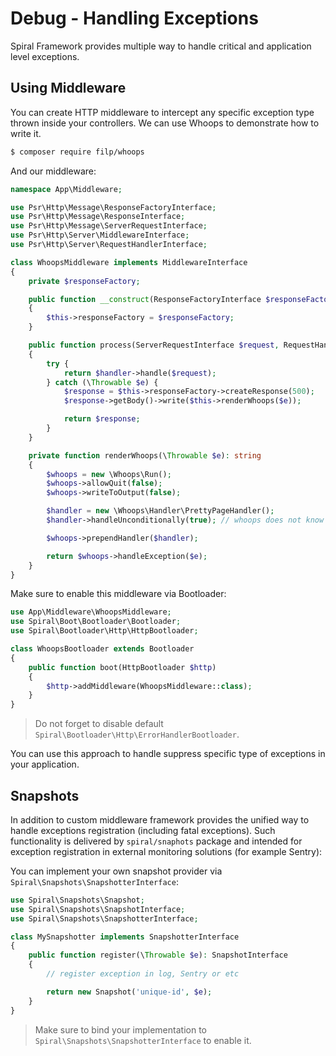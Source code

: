 # Debug - Handling Exceptions
Spiral Framework provides multiple way to handle critical and application level exceptions. 

## Using Middleware
You can create HTTP middleware to intercept any specific exception type thrown inside your controllers. We can use Whoops 
to demonstrate how to write it.

```bash
$ composer require filp/whoops
```

And our middleware:

```php
namespace App\Middleware;

use Psr\Http\Message\ResponseFactoryInterface;
use Psr\Http\Message\ResponseInterface;
use Psr\Http\Message\ServerRequestInterface;
use Psr\Http\Server\MiddlewareInterface;
use Psr\Http\Server\RequestHandlerInterface;

class WhoopsMiddleware implements MiddlewareInterface
{
    private $responseFactory;

    public function __construct(ResponseFactoryInterface $responseFactory)
    {
        $this->responseFactory = $responseFactory;
    }

    public function process(ServerRequestInterface $request, RequestHandlerInterface $handler): ResponseInterface
    {
        try {
            return $handler->handle($request);
        } catch (\Throwable $e) {
            $response = $this->responseFactory->createResponse(500);
            $response->getBody()->write($this->renderWhoops($e));

            return $response;
        }
    }

    private function renderWhoops(\Throwable $e): string
    {
        $whoops = new \Whoops\Run();
        $whoops->allowQuit(false);
        $whoops->writeToOutput(false);

        $handler = new \Whoops\Handler\PrettyPageHandler();
        $handler->handleUnconditionally(true); // whoops does not know about RoadRunner

        $whoops->prependHandler($handler);

        return $whoops->handleException($e);
    }
}
```

Make sure to enable this middleware via Bootloader:

```php
use App\Middleware\WhoopsMiddleware;
use Spiral\Boot\Bootloader\Bootloader;
use Spiral\Bootloader\Http\HttpBootloader;

class WhoopsBootloader extends Bootloader
{
    public function boot(HttpBootloader $http)
    {
        $http->addMiddleware(WhoopsMiddleware::class);
    }
}
```

> Do not forget to disable default `Spiral\Bootloader\Http\ErrorHandlerBootloader`.

You can use this approach to handle suppress specific type of exceptions in your application.

## Snapshots
In addition to custom middleware framework provides the unified way to handle exceptions registration (including fatal exceptions).
Such functionality is delivered by `spiral/snaphots` package and intended for exception registration in external monitoring
solutions (for example Sentry):

You can implement your own snapshot provider via `Spiral\Snapshots\SnapshotterInterface`:

```php
use Spiral\Snapshots\Snapshot;
use Spiral\Snapshots\SnapshotInterface;
use Spiral\Snapshots\SnapshotterInterface;

class MySnapshotter implements SnapshotterInterface
{
    public function register(\Throwable $e): SnapshotInterface
    {
        // register exception in log, Sentry or etc

        return new Snapshot('unique-id', $e);
    }
}
```

> Make sure to bind your implementation to `Spiral\Snapshots\SnapshotterInterface` to enable it.